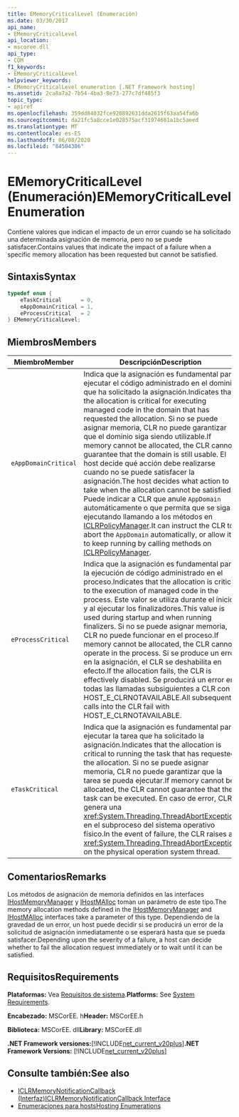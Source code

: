 ```yaml
---
title: EMemoryCriticalLevel (Enumeración)
ms.date: 03/30/2017
api_name:
- EMemoryCriticalLevel
api_location:
- mscoree.dll
api_type:
- COM
f1_keywords:
- EMemoryCriticalLevel
helpviewer_keywords:
- EMemoryCriticalLevel enumeration [.NET Framework hosting]
ms.assetid: 2ca8a7a2-7b54-4ba3-8e73-277c7df485f3
topic_type:
- apiref
ms.openlocfilehash: 359dd84032fce920892631dda2615f63aa54fa6b
ms.sourcegitcommit: da21fc5a8cce1e028575acf31974681a1bc5aeed
ms.translationtype: MT
ms.contentlocale: es-ES
ms.lasthandoff: 06/08/2020
ms.locfileid: "84504386"
---
```

# <a name="ememorycriticallevel-enumeration"></a><span data-ttu-id="0d8e0-102">EMemoryCriticalLevel (Enumeración)</span><span class="sxs-lookup"><span data-stu-id="0d8e0-102">EMemoryCriticalLevel Enumeration</span></span>
<span data-ttu-id="0d8e0-103">Contiene valores que indican el impacto de un error cuando se ha solicitado una determinada asignación de memoria, pero no se puede satisfacer.</span><span class="sxs-lookup"><span data-stu-id="0d8e0-103">Contains values that indicate the impact of a failure when a specific memory allocation has been requested but cannot be satisfied.</span></span>  
  
## <a name="syntax"></a><span data-ttu-id="0d8e0-104">Sintaxis</span><span class="sxs-lookup"><span data-stu-id="0d8e0-104">Syntax</span></span>  
  
```cpp  
typedef enum {  
    eTaskCritical      = 0,  
    eAppDomainCritical = 1,  
    eProcessCritical   = 2  
} EMemoryCriticalLevel;  
```  
  
## <a name="members"></a><span data-ttu-id="0d8e0-105">Miembros</span><span class="sxs-lookup"><span data-stu-id="0d8e0-105">Members</span></span>  
  
|<span data-ttu-id="0d8e0-106">Miembro</span><span class="sxs-lookup"><span data-stu-id="0d8e0-106">Member</span></span>|<span data-ttu-id="0d8e0-107">Descripción</span><span class="sxs-lookup"><span data-stu-id="0d8e0-107">Description</span></span>|  
|------------|-----------------|  
|`eAppDomainCritical`|<span data-ttu-id="0d8e0-108">Indica que la asignación es fundamental para ejecutar el código administrado en el dominio que ha solicitado la asignación.</span><span class="sxs-lookup"><span data-stu-id="0d8e0-108">Indicates that the allocation is critical for executing managed code in the domain that has requested the allocation.</span></span> <span data-ttu-id="0d8e0-109">Si no se puede asignar memoria, CLR no puede garantizar que el dominio siga siendo utilizable.</span><span class="sxs-lookup"><span data-stu-id="0d8e0-109">If memory cannot be allocated, the CLR cannot guarantee that the domain is still usable.</span></span> <span data-ttu-id="0d8e0-110">El host decide qué acción debe realizarse cuando no se puede satisfacer la asignación.</span><span class="sxs-lookup"><span data-stu-id="0d8e0-110">The host decides what action to take when the allocation cannot be satisfied.</span></span> <span data-ttu-id="0d8e0-111">Puede indicar a CLR que anule `AppDomain` automáticamente o que permita que se siga ejecutando llamando a los métodos en [ICLRPolicyManager](iclrpolicymanager-interface.md).</span><span class="sxs-lookup"><span data-stu-id="0d8e0-111">It can instruct the CLR to abort the `AppDomain` automatically, or allow it to keep running by calling methods on [ICLRPolicyManager](iclrpolicymanager-interface.md).</span></span>|  
|`eProcessCritical`|<span data-ttu-id="0d8e0-112">Indica que la asignación es fundamental para la ejecución de código administrado en el proceso.</span><span class="sxs-lookup"><span data-stu-id="0d8e0-112">Indicates that the allocation is critical to the execution of managed code in the process.</span></span> <span data-ttu-id="0d8e0-113">Este valor se utiliza durante el inicio y al ejecutar los finalizadores.</span><span class="sxs-lookup"><span data-stu-id="0d8e0-113">This value is used during startup and when running finalizers.</span></span> <span data-ttu-id="0d8e0-114">Si no se puede asignar memoria, CLR no puede funcionar en el proceso.</span><span class="sxs-lookup"><span data-stu-id="0d8e0-114">If memory cannot be allocated, the CLR cannot operate in the process.</span></span> <span data-ttu-id="0d8e0-115">Si se produce un error en la asignación, el CLR se deshabilita en efecto.</span><span class="sxs-lookup"><span data-stu-id="0d8e0-115">If the allocation fails, the CLR is effectively disabled.</span></span> <span data-ttu-id="0d8e0-116">Se producirá un error en todas las llamadas subsiguientes a CLR con HOST_E_CLRNOTAVAILABLE.</span><span class="sxs-lookup"><span data-stu-id="0d8e0-116">All subsequent calls into the CLR fail with HOST_E_CLRNOTAVAILABLE.</span></span>|  
|`eTaskCritical`|<span data-ttu-id="0d8e0-117">Indica que la asignación es fundamental para ejecutar la tarea que ha solicitado la asignación.</span><span class="sxs-lookup"><span data-stu-id="0d8e0-117">Indicates that the allocation is critical to running the task that has requested the allocation.</span></span> <span data-ttu-id="0d8e0-118">Si no se puede asignar memoria, CLR no puede garantizar que la tarea se pueda ejecutar.</span><span class="sxs-lookup"><span data-stu-id="0d8e0-118">If memory cannot be allocated, the CLR cannot guarantee that the task can be executed.</span></span> <span data-ttu-id="0d8e0-119">En caso de error, CLR genera una <xref:System.Threading.ThreadAbortException> en el subproceso del sistema operativo físico.</span><span class="sxs-lookup"><span data-stu-id="0d8e0-119">In the event of failure, the CLR raises a <xref:System.Threading.ThreadAbortException> on the physical operation system thread.</span></span>|  
  
## <a name="remarks"></a><span data-ttu-id="0d8e0-120">Comentarios</span><span class="sxs-lookup"><span data-stu-id="0d8e0-120">Remarks</span></span>  
 <span data-ttu-id="0d8e0-121">Los métodos de asignación de memoria definidos en las interfaces [IHostMemoryManager](ihostmemorymanager-interface.md) y [IHostMAlloc](ihostmalloc-interface.md) toman un parámetro de este tipo.</span><span class="sxs-lookup"><span data-stu-id="0d8e0-121">The memory allocation methods defined in the [IHostMemoryManager](ihostmemorymanager-interface.md) and [IHostMAlloc](ihostmalloc-interface.md) interfaces take a parameter of this type.</span></span> <span data-ttu-id="0d8e0-122">Dependiendo de la gravedad de un error, un host puede decidir si se producirá un error de la solicitud de asignación inmediatamente o se esperará hasta que se pueda satisfacer.</span><span class="sxs-lookup"><span data-stu-id="0d8e0-122">Depending upon the severity of a failure, a host can decide whether to fail the allocation request immediately or to wait until it can be satisfied.</span></span>  
  
## <a name="requirements"></a><span data-ttu-id="0d8e0-123">Requisitos</span><span class="sxs-lookup"><span data-stu-id="0d8e0-123">Requirements</span></span>  
 <span data-ttu-id="0d8e0-124">**Plataformas:** Vea [Requisitos de sistema](../../get-started/system-requirements.md).</span><span class="sxs-lookup"><span data-stu-id="0d8e0-124">**Platforms:** See [System Requirements](../../get-started/system-requirements.md).</span></span>  
  
 <span data-ttu-id="0d8e0-125">**Encabezado:** MSCorEE. h</span><span class="sxs-lookup"><span data-stu-id="0d8e0-125">**Header:** MSCorEE.h</span></span>  
  
 <span data-ttu-id="0d8e0-126">**Biblioteca:** MSCorEE. dll</span><span class="sxs-lookup"><span data-stu-id="0d8e0-126">**Library:** MSCorEE.dll</span></span>  
  
 <span data-ttu-id="0d8e0-127">**.NET Framework versiones:**[!INCLUDE[net_current_v20plus](../../../../includes/net-current-v20plus-md.md)]</span><span class="sxs-lookup"><span data-stu-id="0d8e0-127">**.NET Framework Versions:** [!INCLUDE[net_current_v20plus](../../../../includes/net-current-v20plus-md.md)]</span></span>  
  
## <a name="see-also"></a><span data-ttu-id="0d8e0-128">Consulte también:</span><span class="sxs-lookup"><span data-stu-id="0d8e0-128">See also</span></span>

- [<span data-ttu-id="0d8e0-129">ICLRMemoryNotificationCallback (Interfaz)</span><span class="sxs-lookup"><span data-stu-id="0d8e0-129">ICLRMemoryNotificationCallback Interface</span></span>](iclrmemorynotificationcallback-interface.md)
- [<span data-ttu-id="0d8e0-130">Enumeraciones para hosts</span><span class="sxs-lookup"><span data-stu-id="0d8e0-130">Hosting Enumerations</span></span>](hosting-enumerations.md)
